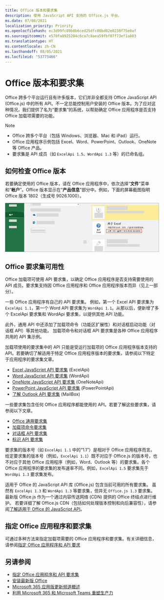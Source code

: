 ```yaml
---
title: Office 版本和要求集
description: 使用 JavaScript API 支持的 Office.js 平台。
ms.date: 07/08/2021
localization_priority: Priority
ms.openlocfilehash: ec3d99fc89b8b6ced25dfc00bd02e0238f75e0af
ms.sourcegitcommit: e570fa8925204c6ca7c8aea59fbf07f73ef1a803
ms.translationtype: HT
ms.contentlocale: zh-CN
ms.lasthandoff: 08/05/2021
ms.locfileid: "53773466"
---
```

# <a name="office-versions-and-requirement-sets"></a>Office 版本和要求集

Office 跨多个平台运行且有许多版本，它们并非全都支持 Office JavaScript API (Office.js) 中的所有 API。不一定总能控制用户安装的 Office 版本。为了应对这种情况，我们提供了名为“要求集”的系统，以帮助确定 Office 应用程序是否支持 Office 加载项需要的功能。

> [!NOTE]
>
> - Office 跨多个平台（包括 Windows、浏览器、Mac 和 iPad）运行。
> - Office 应用程序示例包括 Excel、Word、PowerPoint、Outlook、OneNote 等 Office 产品。  
> - 要求集是 API 成员（如 `ExcelApi 1.5`、`WordApi 1.3` 等）的已命名组。  

## <a name="how-to-check-your-office-version"></a>如何检查 Office 版本

若要确定使用的 Office 版本，请在 Office 应用程序中，依次选择“**文件**”菜单和“**帐户**”。Office 版本显示在“**产品信息**”部分中。例如，下面的屏幕截图指明 Office 版本 1802（生成号 9026.1000）。

![检查 Office 版本。](../images/office-version.png)

## <a name="office-requirement-sets-availability"></a>Office 要求集可用性

Office 加载项可使用 API 要求集，以确定 Office 应用程序是否支持需要使用的 API 成员。要求集支持因 Office 应用程序和 Office 应用程序版本而异（见上一部分）。

一些 Office 应用程序有自己的 API 要求集。 例如，第一个 Excel API 要求集为 `ExcelApi 1.1`，第一个 Word API 要求集为 `WordApi 1.1`。从那以后，便新增了多个 ExcelApi 要求集和 WordApi 要求集，以提供其他 API 功能。

此外，通用 API 中还添加了加载项命令（功能区扩展性）和对话框启动功能（对话框 API）等其他功能。 加载项命令和对话框 API 要求集是各种 Office 应用程序共用的 API 集示例。

加载项使用的要求集中的 API 只能是受运行加载项的 Office 应用程序版本支持的 API。若要确切了解适用于特定 Office 应用程序版本的要求集，请参阅以下特定于应用程序的要求集文章。

- [Excel JavaScript API 要求集](../reference/requirement-sets/excel-api-requirement-sets.md) (ExcelApi)
- [Word JavaScript API 要求集](../reference/requirement-sets/word-api-requirement-sets.md) (WordApi)
- [OneNote JavaScript API 要求集](../reference/requirement-sets/onenote-api-requirement-sets.md) (OneNoteApi)
- [PowerPoint JavaScript API 要求集](../reference/requirement-sets/powerpoint-api-requirement-sets.md) (PowerPointApi)
- [了解 Outlook API 要求集](../reference/requirement-sets/outlook-api-requirement-sets.md) (MailBox)

一些要求集包含任何 Office 应用程序都能使用的 API。若要了解这些要求集，请参阅以下文章。

- [Office 通用要求集](../reference/requirement-sets/office-add-in-requirement-sets.md)
- [加载项命令要求集](../reference/requirement-sets/add-in-commands-requirement-sets.md)
- [对话框 API 要求集](../reference/requirement-sets/dialog-api-requirement-sets.md)
- [标识 API 要求集](../reference/requirement-sets/identity-api-requirement-sets.md)

要求集的版本号（如 `ExcelApi 1.1` 中的“1.1”）是相对于 Office 应用程序而言。给定要求集的版本号（例如，`ExcelApi 1.1`）既不对应于 Office.js 的版本号，也不对应于其他 Office 应用程序（例如，Word、Outlook 等）的要求集。各个 Office 应用程序的要求集的发布速率不同。例如，`ExcelApi 1.5` 要求集先于 `WordApi 1.3` 要求集发布。

适用于 Office 的 JavaScript API 库 (Office.js) 包含当前可用的所有要求集。 虽然有 `ExcelApi 1.3` 和 `WordApi 1.3` 等要求集，但并无 `Office.js 1.3` 要求集。 最新版 Office.js 作为一个通过内容传送网络 (CDN) 提供的 Office 终结点进行维护。 若要详细了解 Office.js CDN（包括如何处理版本控制和向后兼容性），请参阅[了解适用于 Office 的 JavaScript API](../develop/understanding-the-javascript-api-for-office.md)。

## <a name="specify-office-applications-and-requirement-sets"></a>指定 Office 应用程序和要求集

可通过多种方法来指定加载项需要的 Office 应用程序和要求集。有关详细信息，请参阅[指定 Office 应用程序和 API 要求](../develop/specify-office-hosts-and-api-requirements.md)

## <a name="see-also"></a>另请参阅

- [指定 Office 应用程序和 API 要求集](../develop/specify-office-hosts-and-api-requirements.md)
- [安装最新版 Office](../develop/install-latest-office-version.md)
- [Microsoft 365 应用版更新频道概述](/deployoffice/overview-of-update-channels-for-office-365-proplus)
- [利用 Microsoft 365 和 Microsoft Teams 重塑生产力](https://products.office.com/compare-all-microsoft-office-products?tab=2)
